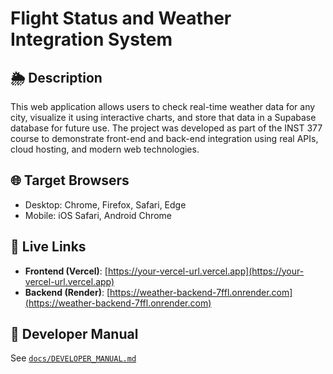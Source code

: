 # Flight Status and Weather Integration System

## 🌦️ Description

This web application allows users to check real-time weather data for any city, visualize it using interactive charts, and store that data in a Supabase database for future use. The project was developed as part of the INST 377 course to demonstrate front-end and back-end integration using real APIs, cloud hosting, and modern web technologies.

## 🌐 Target Browsers

- Desktop: Chrome, Firefox, Safari, Edge
- Mobile: iOS Safari, Android Chrome

## 🚀 Live Links

- **Frontend (Vercel)**: [https://your-vercel-url.vercel.app](https://your-vercel-url.vercel.app)
- **Backend (Render)**: [https://weather-backend-7ffl.onrender.com](https://weather-backend-7ffl.onrender.com)

## 📘 Developer Manual

See [`docs/DEVELOPER_MANUAL.md`](docs/DEVELOPER_MANUAL.md)

